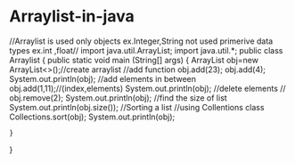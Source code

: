 # Arraylist-in-java
//Arraylist is used only objects ex.Integer,String not used primerive data types ex.int ,float//
import java.util.ArrayList;
import java.util.*;
public class Arraylist {
    public static void main (String[] args)
    {
        ArrayList<Integer> obj=new ArrayList<>();//create arraylist
        //add function
        obj.add(23);
        obj.add(4);
        System.out.println(obj);
        //add elements in between
        obj.add(1,11);//(index,elements)
        System.out.println(obj);
        //delete elements //
        obj.remove(2);
        System.out.println(obj);
        //find the size of list
        System.out.println(obj.size());
        //Sorting a list //using Collentions class
        Collections.sort(obj);
        System.out.println(obj);

    }
    
}
